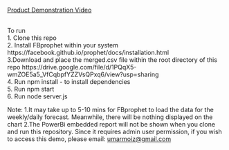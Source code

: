 <a href = "https://youtu.be/UwnG4pKGK2Y"> Product Demonstration Video </a>

<br>
To run
<br>
1. Clone this repo
<br>
2. Install FBprophet within your system 
https://facebook.github.io/prophet/docs/installation.html
<br>
3.Download and place the merged.csv file within the root directory of this repo
https://drive.google.com/file/d/1PQqX5-wmZOE5a5_VfCqbpfYZZVsQPxq6/view?usp=sharing
<br>
4. Run npm install - to install dependencies
<br>
5. Run npm start
<br>
6. Run node server.js
 
 
Note:
1.It may take up to 5-10 mins for FBprophet to load the data for the weekly/daily forecast. Meanwhile, there will be nothing displayed on the chart
2.The PowerBi embedded report will not be shown when you clone and run this repository. Since it requires admin user permission, if you wish to access this demo, please email: umarmoiz@gmail.com

